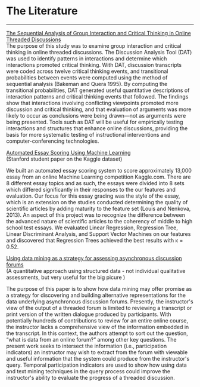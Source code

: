 # The Literature
***
[The Sequential Analysis of Group Interaction and Critical Thinking in Online Threaded Discussions](http://myweb.fsu.edu/ajeong/pubs/Jeong2003SequentialAnalysisInCMC.pdf)   
The purpose of this study was to examine group interaction and critical
thinking in online threaded discussions. The Discussion Analysis
Tool (DAT) was used to identify patterns in interactions and determine
which interactions promoted critical thinking. With DAT,
discussion transcripts were coded across twelve critical thinking
events, and transitional probabilities between events were computed
using the method of sequential analysis (Bakeman and Quera 1995).
By computing the transitional probabilities, DAT generated useful
quantitative descriptions of interaction patterns and critical thinking
events that followed. The findings show that interactions involving
conflicting viewpoints promoted more discussion and critical thinking,
and that evaluation of arguments was more likely to occur as
conclusions were being drawn—not as arguments were being presented.
Tools such as DAT will be useful for empirically testing interactions
and structures that enhance online discussions, providing
the basis for more systematic testing of instructional interventions
and computer-conferencing technologies.


[Automated Essay Scoring Using Machine Learning](http://nlp.stanford.edu/courses/cs224n/2013/reports/song.pdf)   
(Stanford student paper on the Kaggle dataset)   

We built an automated essay scoring system
to score approximately 13,000 essay from an
online Machine Learning competition Kaggle.com.
There are 8 different essay topics
and as such, the essays were divided into 8
sets which differed significantly in their responses
to the our features and evaluation.
Our focus for this essay grading was the style
of the essay, which is an extension on the
studies conducted determining the quality of
scientific articles by adding maturity to the
feature set (Louis and Nenkova, 2013). An
aspect of this project was to recognize the difference
between the advanced nature of scientific
articles to the coherency of middle to
high school test essays. We evaluated Linear
Regression, Regression Tree, Linear Discriminant
Analysis, and Support Vector Machines
on our features and discovered that
Regression Trees achieved the best results
with κ = 0.52.







[Using data mining as a strategy for assessing asynchronous discussion forums](http://www.sciencedirect.com/science/article/pii/S0360131504000788)   
(A quantitative approach using structured data - not individual qualitative assessments, but very useful for the big picure )

The purpose of this paper is to show how data mining may offer promise as a strategy for discovering and building alternative representations for the data underlying asynchronous discussion forums. Presently, the instructor's view of the output of a threaded forum is limited to reviewing a transcript or print version of the written dialogue produced by participants. With potentially hundreds of contributions to review for an entire online course, the instructor lacks a comprehensive view of the information embedded in the transcript. In this context, the authors attempt to sort out the question, “what is data from an online forum?” among other key questions. The present work seeks to intersect the information (i.e., participation indicators) an instructor may wish to extract from the forum with viewable and useful information that the system could produce from the instructor's query. Temporal participation indicators are used to show how using data and text mining techniques in the query process could improve the instructor's ability to evaluate the progress of a threaded discussion.

